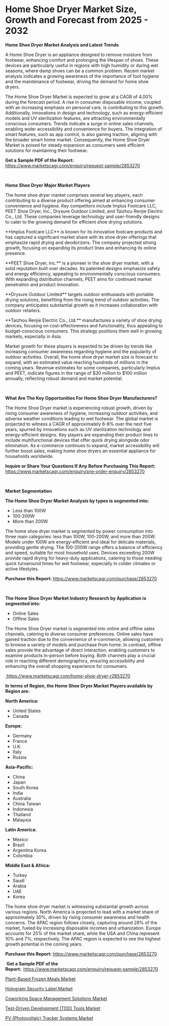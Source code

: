 <p><h1>Home Shoe Dryer Market Size, Growth and Forecast from 2025 - 2032</h1></p><p><strong>Home Shoe Dryer Market Analysis and Latest Trends</strong></p>
<p><p>A Home Shoe Dryer is an appliance designed to remove moisture from footwear, enhancing comfort and prolonging the lifespan of shoes. These devices are particularly useful in regions with high humidity or during wet seasons, where damp shoes can be a common problem. Recent market analysis indicates a growing awareness of the importance of foot hygiene and the maintenance of footwear, driving the demand for home shoe dryers.</p><p>The Home Shoe Dryer Market is expected to grow at a CAGR of 4.00% during the forecast period. A rise in consumer disposable income, coupled with an increasing emphasis on personal care, is contributing to this growth. Additionally, innovations in design and technology, such as energy-efficient models and UV sterilization features, are attracting environmentally conscious consumers. Trends indicate a surge in online sales channels, enabling wider accessibility and convenience for buyers. The integration of smart features, such as app control, is also gaining traction, aligning with the broader smart home market. Consequently, the Home Shoe Dryer Market is poised for steady expansion as consumers seek efficient solutions for maintaining their footwear.</p></p>
<p><strong>Get a Sample PDF of the Report:&nbsp;</strong> <a href="https://www.marketscagr.com/enquiry/request-sample/2853270?utm_campaign=1836&utm_medium=2&utm_source=Github&utm_content=ia&utm_term=11032025&utm_id=home-shoe-dryer">https://www.marketscagr.com/enquiry/request-sample/2853270</a></p>
<p>&nbsp;</p>
<p><strong>Home Shoe Dryer Major Market Players</strong></p>
<p><p>The home shoe dryer market comprises several key players, each contributing to a diverse product offering aimed at enhancing consumer convenience and hygiene. Key competitors include Implus Footcare LLC, PEET Shoe Dryer, Inc., Drysure Outdoor Limited, and Taizhou Renjie Electric Co., Ltd. These companies leverage technology and user-friendly designs to cater to the growing demand for efficient shoe drying solutions.</p><p>**Implus Footcare LLC** is known for its innovative footcare products and has captured a significant market share with its shoe dryer offerings that emphasize rapid drying and deodorizers. The company projected strong growth, focusing on expanding its product lines and enhancing its online presence.</p><p>**PEET Shoe Dryer, Inc.** is a pioneer in the shoe dryer market, with a solid reputation built over decades. Its patented designs emphasize safety and energy efficiency, appealing to environmentally conscious consumers. With expanding distribution channels, PEET aims for continued market penetration and product innovation.</p><p>**Drysure Outdoor Limited** targets outdoor enthusiasts with portable drying solutions, benefiting from the rising trend of outdoor activities. The company anticipates substantial growth as it increases collaboration with outdoor retailers.</p><p>**Taizhou Renjie Electric Co., Ltd.** manufactures a variety of shoe drying devices, focusing on cost-effectiveness and functionality, thus appealing to budget-conscious consumers. This strategy positions them well in growing markets, especially in Asia.</p><p>Market growth for these players is expected to be driven by trends like increasing consumer awareness regarding hygiene and the popularity of outdoor activities. Overall, the home shoe dryer market size is forecast to expand, with an estimated value reaching hundreds of millions in the coming years. Revenue estimates for some companies, particularly Implus and PEET, indicate figures in the range of $30 million to $100 million annually, reflecting robust demand and market potential.</p></p>
<p>&nbsp;</p>
<p><strong>What Are The Key Opportunities For Home Shoe Dryer Manufacturers?</strong></p>
<p><p>The Home Shoe Dryer market is experiencing robust growth, driven by rising consumer awareness of hygiene, increasing outdoor activities, and adverse weather conditions leading to wet footwear. The global market is projected to witness a CAGR of approximately 6-8% over the next five years, spurred by innovations such as UV sterilization technology and energy-efficient designs. Key players are expanding their product lines to include multifunctional devices that offer quick drying alongside odor elimination. As e-commerce continues to expand, market accessibility will further boost sales, making home shoe dryers an essential appliance for households worldwide.</p></p>
<p><strong>Inquire or Share Your Questions If Any Before Purchasing This Report:</strong> <a href="https://www.marketscagr.com/enquiry/pre-order-enquiry/2853270?utm_campaign=1836&utm_medium=2&utm_source=Github&utm_content=ia&utm_term=11032025&utm_id=home-shoe-dryer">https://www.marketscagr.com/enquiry/pre-order-enquiry/2853270</a></p>
<p>&nbsp;</p>
<p><strong>Market Segmentation</strong></p>
<p><strong>The Home Shoe Dryer Market Analysis by types is segmented into:</strong></p>
<p><ul><li>Less than 100W</li><li>100-200W</li><li>More than 200W</li></ul></p>
<p><p>The home shoe dryer market is segmented by power consumption into three main categories: less than 100W, 100-200W, and more than 200W. Models under 100W are energy-efficient and ideal for delicate materials, providing gentle drying. The 100-200W range offers a balance of efficiency and speed, suitable for most household uses. Devices exceeding 200W provide rapid drying for heavy-duty applications, catering to those needing quick turnaround times for wet footwear, especially in colder climates or active lifestyles.</p></p>
<p><strong>Purchase this Report:&nbsp;</strong><a href="https://www.marketscagr.com/purchase/2853270?utm_campaign=1836&utm_medium=2&utm_source=Github&utm_content=ia&utm_term=11032025&utm_id=home-shoe-dryer">https://www.marketscagr.com/purchase/2853270</a></p>
<p>&nbsp;</p>
<p><strong>The Home Shoe Dryer Market Industry Research by Application is segmented into:</strong></p>
<p><ul><li>Online Sales</li><li>Offline Sales</li></ul></p>
<p><p>The Home Shoe Dryer market is segmented into online and offline sales channels, catering to diverse consumer preferences. Online sales have gained traction due to the convenience of e-commerce, allowing customers to browse a variety of models and purchase from home. In contrast, offline sales provide the advantage of direct interaction, enabling customers to examine products in-person before buying. Both channels play a crucial role in reaching different demographics, ensuring accessibility and enhancing the overall shopping experience for consumers.</p></p>
<p><a href="https://www.marketscagr.com/home-shoe-dryer-r2853270?utm_campaign=1836&utm_medium=2&utm_source=Github&utm_content=ia&utm_term=11032025&utm_id=home-shoe-dryer">&nbsp;https://www.marketscagr.com/home-shoe-dryer-r2853270</a></p>
<p><strong>In terms of Region, the Home Shoe Dryer Market Players available by Region are:</strong></p>
<p>
    <p> <strong> North America: </strong>
        <ul>
            <li>United States</li>
            <li>Canada</li>
        </ul>
        </p> 
    <p> <strong> Europe: </strong>
        <ul>
            <li>Germany</li>
            <li>France</li>
            <li>U.K.</li>
            <li>Italy</li>
            <li>Russia</li>
        </ul>
        </p> 
    <p> <strong> Asia-Pacific: </strong>
        <ul>
            <li>China</li>
            <li>Japan</li>
            <li>South Korea</li>
            <li>India</li>
            <li>Australia</li>
            <li>China Taiwan</li>
            <li>Indonesia</li>
            <li>Thailand</li>
            <li>Malaysia</li>
        </ul>
        </p> 
    <p> <strong> Latin America: </strong>
        <ul>
            <li>Mexico</li>
            <li>Brazil</li>
            <li>Argentina Korea</li>
            <li>Colombia</li>
        </ul>
        </p> 
    <p> <strong> Middle East & Africa: </strong>
        <ul>
            <li>Turkey</li>
            <li>Saudi</li>
            <li>Arabia</li>
            <li>UAE</li>
            <li>Korea</li>
        </ul>
    </p>
    </p>
<p><p>The home shoe dryer market is witnessing substantial growth across various regions. North America is projected to lead with a market share of approximately 30%, driven by rising consumer awareness and health concerns. The APAC region follows closely, capturing around 28% of the market, fueled by increasing disposable incomes and urbanization. Europe accounts for 25% of the market share, while the USA and China represent 10% and 7%, respectively. The APAC region is expected to see the highest growth potential in the coming years.</p></p>
<p><strong>Purchase this Report: </strong><a href="https://www.marketscagr.com/purchase/2853270?utm_campaign=1836&utm_medium=2&utm_source=Github&utm_content=ia&utm_term=11032025&utm_id=home-shoe-dryer">https://www.marketscagr.com/purchase/2853270</a></p>
<p>&nbsp;<strong>Get a Sample PDF of the Report:&nbsp;&nbsp;</strong><a href="https://www.marketscagr.com/enquiry/request-sample/2853270?utm_campaign=1836&utm_medium=2&utm_source=Github&utm_content=ia&utm_term=11032025&utm_id=home-shoe-dryer">https://www.marketscagr.com/enquiry/request-sample/2853270</a></p>
<p><strong></strong></p>
<p><p><a href="https://github.com/LilianFaulkner65/Market-Research-Report-List-2/blob/main/plant-based-frozen-meals-market.md?utm_campaign=1836&utm_medium=2&utm_source=Github&utm_content=ia&utm_term=11032025&utm_id=home-shoe-dryer">Plant-Based Frozen Meals Market</a></p><p><a href="https://github.com/rileymgdorcas/Market-Research-Report-List-1/blob/main/hologram-security-label-market.md?utm_campaign=1836&utm_medium=2&utm_source=Github&utm_content=ia&utm_term=11032025&utm_id=home-shoe-dryer">Hologram Security Label Market</a></p><p><a href="https://github.com/semiensamuel72378/Market-Research-Report-List-1/blob/main/coworking-space-management-solutions-market.md?utm_campaign=1836&utm_medium=2&utm_source=Github&utm_content=ia&utm_term=11032025&utm_id=home-shoe-dryer">Coworking Space Management Solutions Market</a></p><p><a href="https://github.com/lehumiston1971679/Market-Research-Report-List-1/blob/main/test-driven-development-tdd-tools-market.md?utm_campaign=1836&utm_medium=2&utm_source=Github&utm_content=ia&utm_term=11032025&utm_id=home-shoe-dryer">Test-Driven Development (TDD) Tools Market</a></p><p><a href="https://github.com/SamiaChowdhury801/Market-Research-Report-List-2/blob/main/pv-photovoltaic-tracker-systems-market.md?utm_campaign=1836&utm_medium=2&utm_source=Github&utm_content=ia&utm_term=11032025&utm_id=home-shoe-dryer">PV (Photovoltaic) Tracker Systems Market</a></p></p>